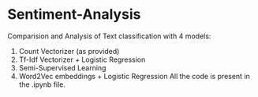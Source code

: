 # Sentiment-Analysis
Comparision and Analysis of Text classification with 4 models:
1. Count Vectorizer (as provided)
2. Tf-Idf Vectorizer + Logistic Regression
3. Semi-Supervised Learning 
4. Word2Vec embeddings + Logistic Regression
All the code is present in the .ipynb file.
